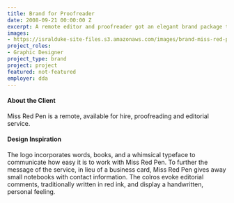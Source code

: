 ```yaml
---
title: Brand for Proofreader
date: 2008-09-21 00:00:00 Z
excerpt: A remote editor and proofreader got an elegant brand package to promote itself.
images:
- https://isralduke-site-files.s3.amazonaws.com/images/brand-miss-red-pen-designed-isral-duke.jpg
project_roles:
- Graphic Designer
project_type: brand
project: project
featured: not-featured
employer: dda
---
```


#### About the Client

Miss Red Pen is a remote, available for hire, proofreading and editorial service.

#### Design Inspiration

The logo incorporates words, books, and a whimsical typeface to communicate how easy it is to work with Miss Red Pen. To further the message of the service, in lieu of a business card, Miss Red Pen gives away small notebooks with contact information. The colros evoke editorial comments, traditionally written in red ink, and display a handwritten, personal feeling.
